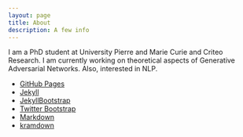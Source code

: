```yaml
---
layout: page
title: About
description: A few info
---
```


I am a PhD student at University Pierre and Marie Curie and Criteo Research. I am 
currently working on theoretical aspects of Generative Adversarial Networks. 
Also, interested in NLP. 

- [GitHub Pages](https://pages.github.com)
- [Jekyll](https://jekyllrb.com)
- [JekyllBootstrap](https://jekyllbootstrap.com)
- [Twitter Bootstrap](https://getbootstrap.com)
- [Markdown](https://daringfireball.net/projects/markdown)
- [kramdown](https://kramdown.gettalong.org)